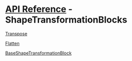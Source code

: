 # [API Reference](../API.md) - ShapeTransformationBlocks

[Transpose](ShapeTransformationBlocks/Transpose.md)

[Flatten](ShapeTransformationBlocks/Flatten.md)

[BaseShapeTransformationBlock](ShapeTransformationBlocks/BaseShapeTransformationBlock.md)